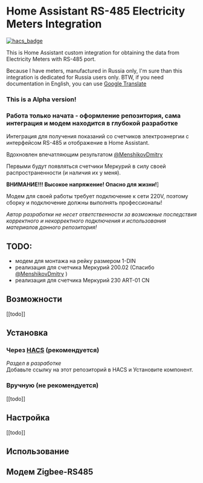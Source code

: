 # Home Assistant RS-485 Electricity Meters Integration

[![hacs_badge](https://img.shields.io/badge/HACS-Custom-orange.svg?style=for-the-badge)](https://github.com/custom-components/hacs)


This is Home Assistant custom integration for obtaining the data from Electricity Meters with RS-485 port.

Because I have meters, manufactured in Russia only, I'm sure than this integration is dedicated for Russia users only. 
BTW, if you need documentation in English, you can use [Google Translate](https://translate.google.com)

### This is a Alpha version!
### Работа только начата - оформление репозитория, сама интеграция и модем находится в глубокой разработке


Интеграция для получения показаний со счетчиков электроэнергии с интерфейсом RS-485 и отображение в Home Assistant.

Вдохновлен впечатляющим результатом [@MenshikovDmitry](https://github.com/MenshikovDmitry/ha-mercury-200-integration)

Первыми будут появляться счетчики Меркурий в силу своей распространенности (и наличия их у меня).


**ВНИМАНИЕ!!! Высокое напряжение! Опасно для жизни!**]

Модем для своей работы требует подключение к сети 220V, поэтому сборку и подключение должны выполнять профессионалы!

_*Автор разработки не несет ответственности за возможные последствия корректного и некорректного подключения и использования материалов данного репозитория!*_

## TODO:

* модем для монтажа на рейку размером 1-DIN
* реализация для счетчика Меркурий 200.02 (Спасибо [@MenshikovDmitry](https://github.com/MenshikovDmitry/ha-mercury-200-integration) )
* реализация для счетчика Меркурий 230 ART-01 CN

## Возможности

[[todo]]

## Установка

### Через [HACS](https://hacs.xyz/) (рекомендуется)
_Раздел в разработке_  
Добавьте ссылку на этот репозиторий в HACS и Установите компонент.

### Вручную (не рекомендуется)

[[todo]]

## Настройка

[[todo]]

## Использование

## Модем Zigbee-RS485
